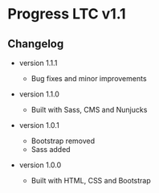 # Progress LTC v1.1

## Changelog

- version 1.1.1

  - Bug fixes and minor improvements

- version 1.1.0

  - Built with Sass, CMS and Nunjucks

- version 1.0.1

  - Bootstrap removed
  - Sass added

- version 1.0.0
  - Built with HTML, CSS and Bootstrap
